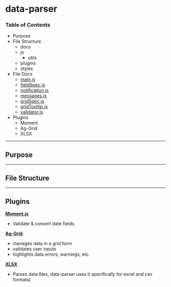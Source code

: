 # data-parser

### Table of Contents

* Purpose
* File Structure
  - docs
  - js
    - utils
  - plugins
  - styles
* File Docs
  - [main.js]()
  - [fieldSpec.js]()
  - [notification.js]()
  - [messages.js]()
  - [gridSpec.js]()
  - [gridTooltip.js]()
  - [validator.js]()
* Plugins
  - Moment
  - Ag-Grid
  - XLSX


-----------
## Purpose

-----------
## File Structure

-----------

## Plugins

 **[Moment.js]()**

 * Validate & convert date fields

 **[Ag-Grid]()**

 * manages data in a grid form
 * validates user inputs
 * highlights data errors, warnings, etc.

 **[XLSX]()**

 * Parses data files, data-parser uses it specifically for excel and csv formats)



